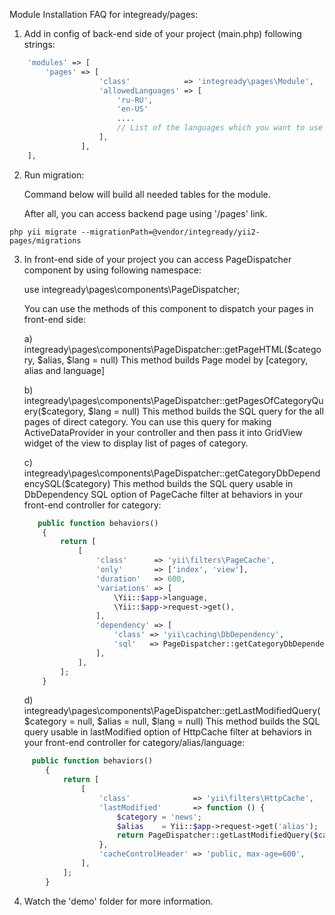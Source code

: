 Module Installation FAQ for integready/pages:


1) Add in config of back-end side of your project (main.php) following strings:

```php
    'modules' => [
        'pages' => [
                    'class'            => 'integready\pages\Module',
                    'allowedLanguages' => [
                        'ru-RU',
                        'en-US'
                        ....
                        // List of the languages which you want to use (default en-US)
                    ],
                ],
    ],
```

2) Run migration:

    Command below will build all needed tables for the module.

    After all, you can access backend page using '/pages' link.

```
php yii migrate --migrationPath=@vendor/integready/yii2-pages/migrations
```


3) In front-end side of your project you can access PageDispatcher component by using following namespace:

    use integready\pages\components\PageDispatcher;

    You can use the methods of this component to dispatch your pages in front-end side:

    a) integready\pages\components\PageDispatcher::getPageHTML($category, $alias, $lang = null)
    This method builds Page model by [category, alias and language]

    b) integready\pages\components\PageDispatcher::getPagesOfCategoryQuery($category, $lang = null)
    This method builds the SQL query for the all pages of direct category. You can use this query for making ActiveDataProvider in your
    controller and then pass it into GridView widget of the view to display list of pages of category.

    c) integready\pages\components\PageDispatcher::getCategoryDbDependencySQL($category)
    This method builds the SQL query usable in DbDependency SQL option of PageCache filter at behaviors in your front-end controller for category:

    ```php
       public function behaviors()
        {
            return [
                [
                    'class'      => 'yii\filters\PageCache',
                    'only'       => ['index', 'view'],
                    'duration'   => 600,
                    'variations' => [
                        \Yii::$app->language,
                        \Yii::$app->request->get(),
                    ],
                    'dependency' => [
                        'class' => 'yii\caching\DbDependency',
                        'sql'   => PageDispatcher::getCategoryDbDependencySQL('news'),
                    ],
                ],
            ];
        }
    ```

    d) integready\pages\components\PageDispatcher::getLastModifiedQuery($category = null, $alias = null, $lang = null)
    This method builds the SQL query usable in lastModified option of HttpCache  filter at behaviors in your front-end controller for category/alias/language:

```php
     public function behaviors()
        {
            return [
                [
                    'class'              => 'yii\filters\HttpCache',
                    'lastModified'       => function () {
                        $category = 'news';
                        $alias    = Yii::$app->request->get('alias');
                        return PageDispatcher::getLastModifiedQuery($category, $alias);
                    },
                    'cacheControlHeader' => 'public, max-age=600',
                ],
            ];
        }
```

4) Watch the 'demo' folder for more information.

